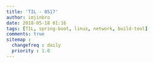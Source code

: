 ```yaml
---
title: 'TIL - 0517'
author: imjinbro
date: 2018-05-18 01:16
tags: [TIL, spring-boot, linux, network, build-tool]
comments: true
sitemap :
  changefreq : daily
  priority : 1.0
---
```


